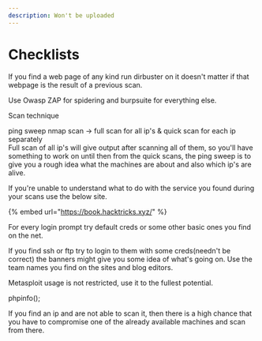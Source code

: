 ```yaml
---
description: Won't be uploaded
---
```


# Checklists

If you find a web page of any kind run dirbuster on it doesn't matter if that webpage is the result of a previous scan.

Use Owasp ZAP for spidering and burpsuite for everything else.

Scan technique

ping sweep nmap scan -&gt; full scan for all ip's & quick scan for each ip separately   
Full scan of all ip's will give output after scanning all of them, so you'll have something to work on until then from the quick scans, the ping sweep is to give you a rough idea what the machines are about and also which ip's are alive.

If you're unable to understand what to do with the service you found during your scans use the below site.

{% embed url="https://book.hacktricks.xyz/" %}

For every login prompt try default creds or some other basic ones you find on the net.

If you find ssh or ftp try to login to them with some creds\(needn't be correct\) the banners might give you some idea of what's going on. Use the team names you find on the sites and blog editors.

Metasploit usage is not restricted, use it to the fullest potential.

phpinfo\(\);

If you find an ip and are not able to scan it, then there is a high chance that you have to compromise one of the already available machines and scan from there.

